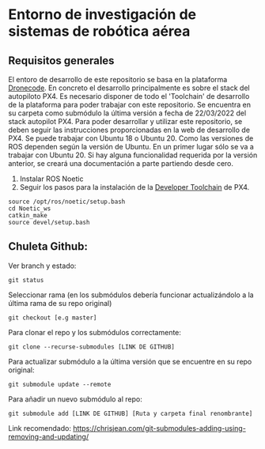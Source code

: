 # Entorno de investigación de sistemas de robótica aérea
## Requisitos generales
El entoro de desarrollo de este repositorio se basa en la plataforma [Dronecode](https://www.dronecode.org/). En concreto el desarrollo principalmente es sobre el stack del autopiloto PX4. Es necesario disponer de todo el 'Toolchain' de desarrollo de la plataforma para poder trabajar con este repositorio. Se encuentra en su carpeta como submódulo la última versión a fecha de 22/03/2022 del stack autopilot PX4. Para poder desarrollar y utilizar este repositorio, se deben seguir las instrucciones proporcionadas en la web de desarrollo de PX4. Se puede trabajar con Ubuntu 18 o Ubuntu 20. Como las versiones de ROS dependen según la versión de Ubuntu. En un primer lugar sólo se va a trabajar con Ubuntu 20. Si hay alguna funcionalidad requerida por la versión anterior, se creará una documentación a parte partiendo desde cero.

1. Instalar ROS Noetic
2. Seguir los pasos para la instalación de la [Developer Toolchain](https://docs.px4.io/master/en/dev_setup/dev_env_linux_ubuntu.html#rosgazebo) de PX4. 

```
source /opt/ros/noetic/setup.bash
cd Noetic_ws
catkin_make
source devel/setup.bash
```

## Chuleta Github:

Ver branch y estado:
```
git status
```
Seleccionar rama (en los submódulos debería funcionar actualizándolo a la última rama de su repo original)
```
git checkout [e.g master]
```
Para clonar el repo y los submódulos correctamente:
```
git clone --recurse-submodules [LINK DE GITHUB]
```
Para actualizar submódulo a la última versión que se encuentre en su repo original:
```
git submodule update --remote
```
Para añadir un nuevo submódulo al repo:
```
git submodule add [LINK DE GITHUB] [Ruta y carpeta final renombrante]
```
Link recomendado: https://chrisjean.com/git-submodules-adding-using-removing-and-updating/